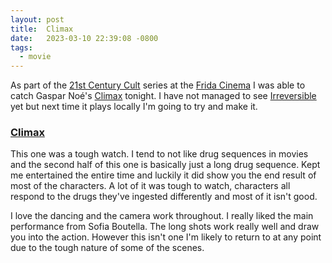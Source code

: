```yaml
---
layout: post
title:  Climax
date:   2023-03-10 22:39:08 -0800
tags:
  - movie
---
```


As part of the [21st Century
Cult](https://thefridacinema.org/film-series/21st-century-cult-january-2023/)
series at the [Frida Cinema](https://thefridacinema.org/) I was able to catch
Gaspar Noé's [Climax](https://www.imdb.com/title/tt8359848/) tonight. I have not
managed to see [Irreversible](https://www.imdb.com/title/tt0290673/) yet but
next time it plays locally I'm going to try and make it.

### [Climax](https://www.imdb.com/title/tt8359848/)

This one was a tough watch. I tend to not like drug sequences in movies and the
second half of this one is basically just a long drug sequence. Kept me
entertained the entire time and luckily it did show you the end result of most
of the characters. A lot of it was tough to watch, characters all respond to the
drugs they've ingested differently and most of it isn't good.

I love the dancing and the camera work throughout. I really liked the main
performance from Sofia Boutella. The long shots work really well and draw you
into the action. However this isn't one I'm likely to return to at any point due
to the tough nature of some of the scenes.
